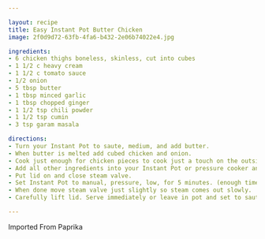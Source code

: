 ```yaml
---

layout: recipe
title: Easy Instant Pot Butter Chicken
image: 2f0d9d72-63fb-4fa6-b432-2e06b74022e4.jpg

ingredients:
- 6 chicken thighs boneless, skinless, cut into cubes
- 1 1/2 c heavy cream
- 1 1/2 c tomato sauce
- 1/2 onion
- 5 tbsp butter
- 1 tbsp minced garlic
- 1 tbsp chopped ginger
- 1 1/2 tsp chili powder
- 1 1/2 tsp cumin
- 3 tsp garam masala

directions:
- Turn your Instant Pot to saute, medium, and add butter.
- When butter is melted add cubed chicken and onion.
- Cook just enough for chicken pieces to cook just a touch on the outside.
- Add all other ingredients into your Instant Pot or pressure cooker and mix together well.
- Put lid on and close steam valve.
- Set Instant Pot to manual, pressure, low, for 5 minutes. (enough time if cut into bite size pieces, if larger pieces increase time)
- When done move steam valve just slightly so steam comes out slowly.
- Carefully lift lid. Serve immediately or leave in pot and set to saute low for just a few minutes allowing the sauce to bubble and thicken a bit if you desire. Turn off and allow to cool a bit and rest if you want sauce to thicken a bit more. Serve with rice and/or naan.

---
```

Imported From Paprika